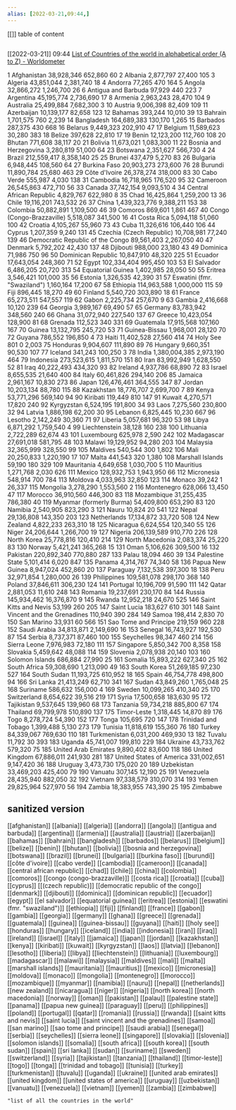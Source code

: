 ```yaml
---
alias: [2022-03-21,09:44,]
---
```

[[]]
table of content
```toc
```

[[2022-03-21]] 09:44
[List of Countries of the world in alphabetical order (A to Z) - Worldometer](https://www.worldometers.info/geography/alphabetical-list-of-countries/)

1 	Afghanistan 	38,928,346 	652,860 	60
2 	Albania 	2,877,797 	27,400 	105
3 	Algeria 	43,851,044 	2,381,740 	18
4 	Andorra 	77,265 	470 	164
5 	Angola 	32,866,272 	1,246,700 	26
6 	Antigua and Barbuda 	97,929 	440 	223
7 	Argentina 	45,195,774 	2,736,690 	17
8 	Armenia 	2,963,243 	28,470 	104
9 	Australia 	25,499,884 	7,682,300 	3
10 	Austria 	9,006,398 	82,409 	109
11 	Azerbaijan 	10,139,177 	82,658 	123
12 	Bahamas 	393,244 	10,010 	39
13 	Bahrain 	1,701,575 	760 	2,239
14 	Bangladesh 	164,689,383 	130,170 	1,265
15 	Barbados 	287,375 	430 	668
16 	Belarus 	9,449,323 	202,910 	47
17 	Belgium 	11,589,623 	30,280 	383
18 	Belize 	397,628 	22,810 	17
19 	Benin 	12,123,200 	112,760 	108
20 	Bhutan 	771,608 	38,117 	20
21 	Bolivia 	11,673,021 	1,083,300 	11
22 	Bosnia and Herzegovina 	3,280,819 	51,000 	64
23 	Botswana 	2,351,627 	566,730 	4
24 	Brazil 	212,559,417 	8,358,140 	25
25 	Brunei 	437,479 	5,270 	83
26 	Bulgaria 	6,948,445 	108,560 	64
27 	Burkina Faso 	20,903,273 	273,600 	76
28 	Burundi 	11,890,784 	25,680 	463
29 	Côte d'Ivoire 	26,378,274 	318,000 	83
30 	Cabo Verde 	555,987 	4,030 	138
31 	Cambodia 	16,718,965 	176,520 	95
32 	Cameroon 	26,545,863 	472,710 	56
33 	Canada 	37,742,154 	9,093,510 	4
34 	Central African Republic 	4,829,767 	622,980 	8
35 	Chad 	16,425,864 	1,259,200 	13
36 	Chile 	19,116,201 	743,532 	26
37 	China 	1,439,323,776 	9,388,211 	153
38 	Colombia 	50,882,891 	1,109,500 	46
39 	Comoros 	869,601 	1,861 	467
40 	Congo (Congo-Brazzaville) 	5,518,087 	341,500 	16
41 	Costa Rica 	5,094,118 	51,060 	100
42 	Croatia 	4,105,267 	55,960 	73
43 	Cuba 	11,326,616 	106,440 	106
44 	Cyprus 	1,207,359 	9,240 	131
45 	Czechia (Czech Republic) 	10,708,981 	77,240 	139
46 	Democratic Republic of the Congo 	89,561,403 	2,267,050 	40
47 	Denmark 	5,792,202 	42,430 	137
48 	Djibouti 	988,000 	23,180 	43
49 	Dominica 	71,986 	750 	96
50 	Dominican Republic 	10,847,910 	48,320 	225
51 	Ecuador 	17,643,054 	248,360 	71
52 	Egypt 	102,334,404 	995,450 	103
53 	El Salvador 	6,486,205 	20,720 	313
54 	Equatorial Guinea 	1,402,985 	28,050 	50
55 	Eritrea 	3,546,421 	101,000 	35
56 	Estonia 	1,326,535 	42,390 	31
57 	Eswatini (fmr. "Swaziland") 	1,160,164 	17,200 	67
58 	Ethiopia 	114,963,588 	1,000,000 	115
59 	Fiji 	896,445 	18,270 	49
60 	Finland 	5,540,720 	303,890 	18
61 	France 	65,273,511 	547,557 	119
62 	Gabon 	2,225,734 	257,670 	9
63 	Gambia 	2,416,668 	10,120 	239
64 	Georgia 	3,989,167 	69,490 	57
65 	Germany 	83,783,942 	348,560 	240
66 	Ghana 	31,072,940 	227,540 	137
67 	Greece 	10,423,054 	128,900 	81
68 	Grenada 	112,523 	340 	331
69 	Guatemala 	17,915,568 	107,160 	167
70 	Guinea 	13,132,795 	245,720 	53
71 	Guinea-Bissau 	1,968,001 	28,120 	70
72 	Guyana 	786,552 	196,850 	4
73 	Haiti 	11,402,528 	27,560 	414
74 	Holy See 	801 	0 	2,003
75 	Honduras 	9,904,607 	111,890 	89
76 	Hungary 	9,660,351 	90,530 	107
77 	Iceland 	341,243 	100,250 	3
78 	India 	1,380,004,385 	2,973,190 	464
79 	Indonesia 	273,523,615 	1,811,570 	151
80 	Iran 	83,992,949 	1,628,550 	52
81 	Iraq 	40,222,493 	434,320 	93
82 	Ireland 	4,937,786 	68,890 	72
83 	Israel 	8,655,535 	21,640 	400
84 	Italy 	60,461,826 	294,140 	206
85 	Jamaica 	2,961,167 	10,830 	273
86 	Japan 	126,476,461 	364,555 	347
87 	Jordan 	10,203,134 	88,780 	115
88 	Kazakhstan 	18,776,707 	2,699,700 	7
89 	Kenya 	53,771,296 	569,140 	94
90 	Kiribati 	119,449 	810 	147
91 	Kuwait 	4,270,571 	17,820 	240
92 	Kyrgyzstan 	6,524,195 	191,800 	34
93 	Laos 	7,275,560 	230,800 	32
94 	Latvia 	1,886,198 	62,200 	30
95 	Lebanon 	6,825,445 	10,230 	667
96 	Lesotho 	2,142,249 	30,360 	71
97 	Liberia 	5,057,681 	96,320 	53
98 	Libya 	6,871,292 	1,759,540 	4
99 	Liechtenstein 	38,128 	160 	238
100 	Lithuania 	2,722,289 	62,674 	43
101 	Luxembourg 	625,978 	2,590 	242
102 	Madagascar 	27,691,018 	581,795 	48
103 	Malawi 	19,129,952 	94,280 	203
104 	Malaysia 	32,365,999 	328,550 	99
105 	Maldives 	540,544 	300 	1,802
106 	Mali 	20,250,833 	1,220,190 	17
107 	Malta 	441,543 	320 	1,380
108 	Marshall Islands 	59,190 	180 	329
109 	Mauritania 	4,649,658 	1,030,700 	5
110 	Mauritius 	1,271,768 	2,030 	626
111 	Mexico 	128,932,753 	1,943,950 	66
112 	Micronesia 	548,914 	700 	784
113 	Moldova 	4,033,963 	32,850 	123
114 	Monaco 	39,242 	1 	26,337
115 	Mongolia 	3,278,290 	1,553,560 	2
116 	Montenegro 	628,066 	13,450 	47
117 	Morocco 	36,910,560 	446,300 	83
118 	Mozambique 	31,255,435 	786,380 	40
119 	Myanmar (formerly Burma) 	54,409,800 	653,290 	83
120 	Namibia 	2,540,905 	823,290 	3
121 	Nauru 	10,824 	20 	541
122 	Nepal 	29,136,808 	143,350 	203
123 	Netherlands 	17,134,872 	33,720 	508
124 	New Zealand 	4,822,233 	263,310 	18
125 	Nicaragua 	6,624,554 	120,340 	55
126 	Niger 	24,206,644 	1,266,700 	19
127 	Nigeria 	206,139,589 	910,770 	226
128 	North Korea 	25,778,816 	120,410 	214
129 	North Macedonia 	2,083,374 	25,220 	83
130 	Norway 	5,421,241 	365,268 	15
131 	Oman 	5,106,626 	309,500 	16
132 	Pakistan 	220,892,340 	770,880 	287
133 	Palau 	18,094 	460 	39
134 	Palestine State 	5,101,414 	6,020 	847
135 	Panama 	4,314,767 	74,340 	58
136 	Papua New Guinea 	8,947,024 	452,860 	20
137 	Paraguay 	7,132,538 	397,300 	18
138 	Peru 	32,971,854 	1,280,000 	26
139 	Philippines 	109,581,078 	298,170 	368
140 	Poland 	37,846,611 	306,230 	124
141 	Portugal 	10,196,709 	91,590 	111
142 	Qatar 	2,881,053 	11,610 	248
143 	Romania 	19,237,691 	230,170 	84
144 	Russia 	145,934,462 	16,376,870 	9
145 	Rwanda 	12,952,218 	24,670 	525
146 	Saint Kitts and Nevis 	53,199 	260 	205
147 	Saint Lucia 	183,627 	610 	301
148 	Saint Vincent and the Grenadines 	110,940 	390 	284
149 	Samoa 	198,414 	2,830 	70
150 	San Marino 	33,931 	60 	566
151 	Sao Tome and Principe 	219,159 	960 	228
152 	Saudi Arabia 	34,813,871 	2,149,690 	16
153 	Senegal 	16,743,927 	192,530 	87
154 	Serbia 	8,737,371 	87,460 	100
155 	Seychelles 	98,347 	460 	214
156 	Sierra Leone 	7,976,983 	72,180 	111
157 	Singapore 	5,850,342 	700 	8,358
158 	Slovakia 	5,459,642 	48,088 	114
159 	Slovenia 	2,078,938 	20,140 	103
160 	Solomon Islands 	686,884 	27,990 	25
161 	Somalia 	15,893,222 	627,340 	25
162 	South Africa 	59,308,690 	1,213,090 	49
163 	South Korea 	51,269,185 	97,230 	527
164 	South Sudan 	11,193,725 	610,952 	18
165 	Spain 	46,754,778 	498,800 	94
166 	Sri Lanka 	21,413,249 	62,710 	341
167 	Sudan 	43,849,260 	1,765,048 	25
168 	Suriname 	586,632 	156,000 	4
169 	Sweden 	10,099,265 	410,340 	25
170 	Switzerland 	8,654,622 	39,516 	219
171 	Syria 	17,500,658 	183,630 	95
172 	Tajikistan 	9,537,645 	139,960 	68
173 	Tanzania 	59,734,218 	885,800 	67
174 	Thailand 	69,799,978 	510,890 	137
175 	Timor-Leste 	1,318,445 	14,870 	89
176 	Togo 	8,278,724 	54,390 	152
177 	Tonga 	105,695 	720 	147
178 	Trinidad and Tobago 	1,399,488 	5,130 	273
179 	Tunisia 	11,818,619 	155,360 	76
180 	Turkey 	84,339,067 	769,630 	110
181 	Turkmenistan 	6,031,200 	469,930 	13
182 	Tuvalu 	11,792 	30 	393
183 	Uganda 	45,741,007 	199,810 	229
184 	Ukraine 	43,733,762 	579,320 	75
185 	United Arab Emirates 	9,890,402 	83,600 	118
186 	United Kingdom 	67,886,011 	241,930 	281
187 	United States of America 	331,002,651 	9,147,420 	36
188 	Uruguay 	3,473,730 	175,020 	20
189 	Uzbekistan 	33,469,203 	425,400 	79
190 	Vanuatu 	307,145 	12,190 	25
191 	Venezuela 	28,435,940 	882,050 	32
192 	Vietnam 	97,338,579 	310,070 	314
193 	Yemen 	29,825,964 	527,970 	56
194 	Zambia 	18,383,955 	743,390 	25
195 	Zimbabwe

## sanitized version
[[afghanistan]]
[[albania]]
[[algeria]]
[[andorra]]
[[angola]]
[[antigua and barbuda]]
[[argentina]]
[[armenia]]
[[australia]]
[[austria]]
[[azerbaijan]]
[[bahamas]]
[[bahrain]]
[[bangladesh]]
[[barbados]]
[[belarus]]
[[belgium]]
[[belize]]
[[benin]]
[[bhutan]]
[[bolivia]]
[[bosnia and herzegovina]]
[[botswana]]
[[brazil]]
[[brunei]]
[[bulgaria]]
[[burkina faso]]
[[burundi]]
[[côte d'ivoire]]
[[cabo verde]]
[[cambodia]]
[[cameroon]]
[[canada]]
[[central african republic]]
[[chad]]
[[chile]]
[[china]]
[[colombia]]
[[comoros]]
[[congo (congo-brazzaville)]]
[[costa rica]]
[[croatia]]
[[cuba]]
[[cyprus]]
[[(czech republic)]]
[[democratic republic of the congo]]
[[denmark]]
[[djibouti]]
[[dominica]]
[[dominican republic]]
[[ecuador]]
[[egypt]]
[[el salvador]]
[[equatorial guinea]]
[[eritrea]]
[[estonia]]
[[eswatini (fmr. "swaziland")]]
[[ethiopia]]
[[fiji]]
[[finland]]
[[france]]
[[gabon]]
[[gambia]]
[[georgia]]
[[germany]]
[[ghana]]
[[greece]]
[[grenada]]
[[guatemala]]
[[guinea]]
[[guinea-bissau]]
[[guyana]]
[[haiti]]
[[holy see]]
[[honduras]]
[[hungary]]
[[iceland]]
[[india]]
[[indonesia]]
[[iran]]
[[iraq]]
[[ireland]]
[[israel]]
[[italy]]
[[jamaica]]
[[japan]]
[[jordan]]
[[kazakhstan]]
[[kenya]]
[[kiribati]]
[[kuwait]]
[[kyrgyzstan]]
[[laos]]
[[latvia]]
[[lebanon]]
[[lesotho]]
[[liberia]]
[[libya]]
[[liechtenstein]]
[[lithuania]]
[[luxembourg]]
[[madagascar]]
[[malawi]]
[[malaysia]]
[[maldives]]
[[mali]]
[[malta]]
[[marshall islands]]
[[mauritania]]
[[mauritius]]
[[mexico]]
[[micronesia]]
[[moldova]]
[[monaco]]
[[mongolia]]
[[montenegro]]
[[morocco]]
[[mozambique]]
[[myanmar]]
[[namibia]]
[[nauru]]
[[nepal]]
[[netherlands]]
[[new zealand]]
[[nicaragua]]
[[niger]]
[[nigeria]]
[[north korea]]
[[north macedonia]]
[[norway]]
[[oman]]
[[pakistan]]
[[palau]]
[[palestine state]]
[[panama]]
[[papua new guinea]]
[[paraguay]]
[[peru]]
[[philippines]]
[[poland]]
[[portugal]]
[[qatar]]
[[romania]]
[[russia]]
[[rwanda]]
[[saint kitts and nevis]]
[[saint lucia]]
[[saint vincent and the grenadines]]
[[samoa]]
[[san marino]]
[[sao tome and principe]]
[[saudi arabia]]
[[senegal]]
[[serbia]]
[[seychelles]]
[[sierra leone]]
[[singapore]]
[[slovakia]]
[[slovenia]]
[[solomon islands]]
[[somalia]]
[[south africa]]
[[south korea]]
[[south sudan]]
[[spain]]
[[sri lanka]]
[[sudan]]
[[suriname]]
[[sweden]]
[[switzerland]]
[[syria]]
[[tajikistan]]
[[tanzania]]
[[thailand]]
[[timor-leste]]
[[togo]]
[[tonga]]
[[trinidad and tobago]]
[[tunisia]]
[[turkey]]
[[turkmenistan]]
[[tuvalu]]
[[uganda]]
[[ukraine]]
[[united arab emirates]]
[[united kingdom]]
[[united states of america]]
[[uruguay]]
[[uzbekistan]]
[[vanuatu]]
[[venezuela]]
[[vietnam]]
[[yemen]]
[[zambia]]
[[zimbabwe]]
```query
"list of all the countries in the world"
```